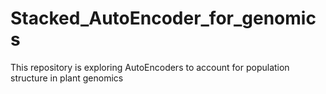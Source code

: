 # Stacked_AutoEncoder_for_genomics
This repository is exploring AutoEncoders to account for population structure in plant genomics
